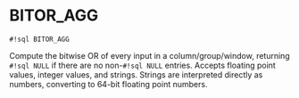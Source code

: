 # BITOR_AGG

`#!sql BITOR_AGG`

Compute the bitwise OR of every input
in a column/group/window, returning `#!sql NULL` if there are no non-`#!sql NULL` entries.
Accepts floating point values, integer values, and strings. Strings are interpreted
directly as numbers, converting to 64-bit floating point numbers.
